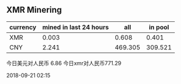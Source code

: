## XMR Minering

|currency|mined in last 24 hours|all|in pool|
|---|---|---|---|
|XMR|0.003|0.608|0.401|
|CNY|2.241|469.305|309.521|

今日美元对人民币 6.86	今日xmr对人民币771.29


2018-09-21 02:15